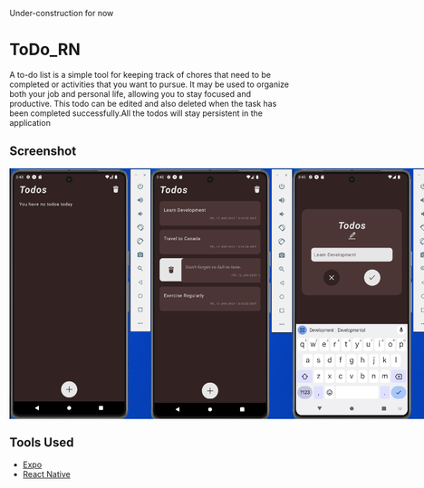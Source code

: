 Under-construction for now

# ToDo_RN
A to-do list is a simple tool for keeping track of chores that need to be completed or activities that you want to pursue. It may be used to organize both your job and personal life, allowing you to stay focused and productive. 
This todo can be edited and also deleted when the task has been completed successfully.All the todos will stay persistent in the application

## Screenshot
<div style="display: flex; flex-direction: row;">
    <img src="assets/Screenshots/Screenshot (2).png" alt="Screenshot 2" width="250" />
    <img src="assets/Screenshots/Screenshot (3).png" alt="Screenshot 3" width="250" />
    <img src="assets/Screenshots/Screenshot (4).png" alt="Screenshot 4" width="250" />
</div>

## Tools Used

- [Expo](https://docs.expo.io/)
- [React Native](https://reactnative.dev/)
